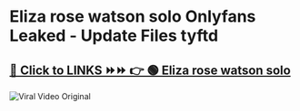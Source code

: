 
 # Eliza rose watson solo Onlyfans Leaked - Update Files tyftd

## <h2><a href="https://clipsfans.com/Eliza_rose_watson_solo&ref=git">🔗 Click to LINKS ⏩⏩ 👉 🟢 Eliza rose watson solo </a></h2>

<a href="https://clipsfans.com/Eliza_rose_watson_solo&ref=git" rel="nofollow" data-target="animated-image.originalLink"><img src="https://i.ibb.co.com/xMMVF88/686577567.gif" alt="Viral Video Original" style="max-width: 100%; display: inline-block;" data-target="animated-image.originalImage"></a>

